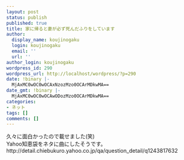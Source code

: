 ```yaml
---
layout: post
status: publish
published: true
title: 家に帰ると妻が必ず死んだふりをしています
author:
  display_name: koujinogaku
  login: koujinogaku
  email: ''
  url: ''
author_login: koujinogaku
wordpress_id: 290
wordpress_url: http://localhost/wordpress/?p=290
date: !binary |-
  MjAxMC0wOC0wOCAxNzozMzo0OCArMDkwMA==
date_gmt: !binary |-
  MjAxMC0wOC0wOCAwODozMzo0OCArMDkwMA==
categories:
- ネット
tags: []
comments: []
---
```

<p>久々に面白かったので載せました(笑)<br />
Yahoo知恵袋をネタに曲にしたそうです。<br />
http://detail.chiebukuro.yahoo.co.jp/qa/question_detail/q1243817632<br />
<object width="480" height="385"><param name="movie" value="http://www.youtube.com/v/DboiN_NbxWg&amp;hl=ja_JP&amp;fs=1"></param><param name="allowFullScreen" value="true"></param><param name="allowscriptaccess" value="always"></param><embed src="http://www.youtube.com/v/DboiN_NbxWg&amp;hl=ja_JP&amp;fs=1" type="application/x-shockwave-flash" allowscriptaccess="always" allowfullscreen="true" width="480" height="385"></embed></object></p>

